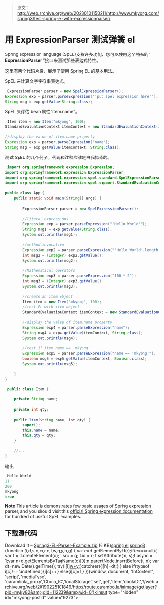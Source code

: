 > 原文：<http://web.archive.org/web/20230101150211/http://www.mkyong.com/spring3/test-spring-el-with-expressionparser/>

# 用 ExpressionParser 测试弹簧 el

Spring expression language (SpEL)支持许多功能，您可以使用这个特殊的“ **ExpressionParser** ”接口来测试那些表达式特性。

这里有两个代码片段，展示了使用 Spring EL 的基本用法。

SpEL 来计算文字字符串表达式。

```java
 ExpressionParser parser = new SpelExpressionParser();
Expression exp = parser.parseExpression("'put spel expression here'");
String msg = exp.getValue(String.class); 
```

SpEL 来评估 bean 属性“item.name”。

```java
 Item item = new Item("mkyong", 100);
StandardEvaluationContext itemContext = new StandardEvaluationContext(item);

//display the value of item.name property
Expression exp = parser.parseExpression("name");
String msg = exp.getValue(itemContext, String.class); 
```

测试 SpEL 的几个例子。代码和注释应该是自我探索的。

```java
 import org.springframework.expression.Expression;
import org.springframework.expression.ExpressionParser;
import org.springframework.expression.spel.standard.SpelExpressionParser;
import org.springframework.expression.spel.support.StandardEvaluationContext;

public class App {
	public static void main(String[] args) {

		ExpressionParser parser = new SpelExpressionParser();

		//literal expressions 
		Expression exp = parser.parseExpression("'Hello World'");
		String msg1 = exp.getValue(String.class);
		System.out.println(msg1);

		//method invocation
		Expression exp2 = parser.parseExpression("'Hello World'.length()");  
		int msg2 = (Integer) exp2.getValue();
		System.out.println(msg2);

		//Mathematical operators
		Expression exp3 = parser.parseExpression("100 * 2");  
		int msg3 = (Integer) exp3.getValue();
		System.out.println(msg3);

		//create an item object
		Item item = new Item("mkyong", 100);
		//test EL with item object
		StandardEvaluationContext itemContext = new StandardEvaluationContext(item);

		//display the value of item.name property
		Expression exp4 = parser.parseExpression("name");
		String msg4 = exp4.getValue(itemContext, String.class);
		System.out.println(msg4);

		//test if item.name == 'mkyong'
		Expression exp5 = parser.parseExpression("name == 'mkyong'");
		boolean msg5 = exp5.getValue(itemContext, Boolean.class);
		System.out.println(msg5);

	}
} 
```

```java
 public class Item {

	private String name;

	private int qty;

	public Item(String name, int qty) {
		super();
		this.name = name;
		this.qty = qty;
	}

	//...
} 
```

输出

```java
 Hello World
11
200
mkyong
true 
```

**Note**
This article is demonstrates few basic usages of Spring expression parser, and you should visit this [official Spring expression documentation](http://web.archive.org/web/20190225101849/http://static.springsource.org/spring/docs/3.0.x/spring-framework-reference/html/expressions.html) for hundred of useful SpEL examples.

## 下载源代码

Download It – [Spring3-EL-Parser-Example.zip](http://web.archive.org/web/20190225101849/http://www.mkyong.com/wp-content/uploads/2011/06/Spring3-EL-Parser-Example.zip) (6 KB)[spring el](http://web.archive.org/web/20190225101849/http://www.mkyong.com/tag/spring-el/) [spring3](http://web.archive.org/web/20190225101849/http://www.mkyong.com/tag/spring3/)![](img/3515d679e000656e7d1e60603e598f67.png) (function (i,d,s,o,m,r,c,l,w,q,y,h,g) { var e=d.getElementById(r);if(e===null){ var t = d.createElement(o); t.src = g; t.id = r; t.setAttribute(m, s);t.async = 1;var n=d.getElementsByTagName(o)[0];n.parentNode.insertBefore(t, n); var dt=new Date().getTime(); try{i[l][w+y](h,i[l][q+y](h)+'&amp;'+dt);}catch(er){i[h]=dt;} } else if(typeof i[c]!=='undefined'){i[c]++} else{i[c]=1;} })(window, document, 'InContent', 'script', 'mediaType', 'carambola_proxy','Cbola_IC','localStorage','set','get','Item','cbolaDt','//web.archive.org/web/20190225101849/http://route.carambo.la/inimage/getlayer?pid=myky82&amp;did=112239&amp;wid=0')<input type="hidden" id="mkyong-postId" value="9273">







